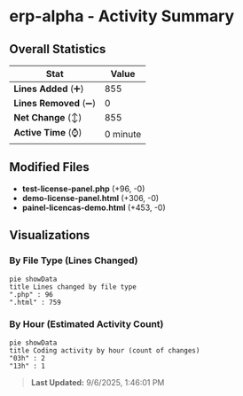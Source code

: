 # erp-alpha - Activity Summary 

## Overall Statistics

| Stat                   | Value                                                             |
| ---------------------- | ----------------------------------------------------------------- |
| **Lines Added** (➕)   | 855                                          |
| **Lines Removed** (➖) | 0                                        |
| **Net Change** (↕)    | 855                |
| **Active Time** (⌚)   | 0 minute |


## Modified Files
- **test-license-panel.php** (+96, -0)
- **demo-license-panel.html** (+306, -0)
- **painel-licencas-demo.html** (+453, -0)

## Visualizations

### By File Type (Lines Changed)

```mermaid
pie showData
title Lines changed by file type
".php" : 96
".html" : 759
```

### By Hour (Estimated Activity Count)

```mermaid
pie showData
title Coding activity by hour (count of changes)
"03h" : 2
"13h" : 1
```


> **Last Updated:** 9/6/2025, 1:46:01 PM
